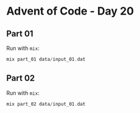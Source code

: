 # Advent of Code - Day 20
 
## Part 01

Run with `mix`:

```elixir
mix part_01 data/input_01.dat
```

## Part 02

Run with `mix`:

```elixir
mix part_02 data/input_01.dat
```